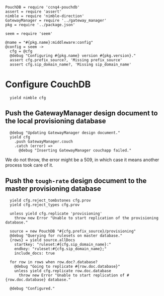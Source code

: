     PouchDB = require 'ccnq4-pouchdb'
    assert = require 'assert'
    nimble = require 'nimble-direction'
    GatewayManager = require '../gateway_manager'
    pkg = require '../package.json'

    seem = require 'seem'

    @name = "#{pkg.name}:middleware:config"
    @config = seem ->
      cfg = @cfg
      @debug "Configuring #{pkg.name} version #{pkg.version}."
      assert cfg.prefix_source?, 'Missing prefix_source'
      assert cfg.sip_domain_name?, 'Missing sip_domain_name'

Configure CouchDB
=================

      yield nimble cfg

Push the GatewayManager design document to the local provisioning database
--------------------------------------------------------------------------

      @debug "Updating GatewayManager design document."
      yield cfg
        .push GatewayManager.couch
        .catch (error) =>
          @debug "Inserting GatewayManager couchapp failed."

We do not throw, the error might be a 509, in which case it means another process took care of it.

Push the `tough-rate` design document to the master provisioning database
-------------------------------------------------------------------------

      yield cfg.reject_tombstones cfg.prov
      yield cfg.reject_types cfg.prov

      unless yield cfg.replicate 'provisioning'
        throw new Error "Unable to start replication of the provisioning database."

      source = new PouchDB "#{cfg.prefix_source}/provisioning"
      @debug "Querying for rulesets on master database."
      {rows} = yield source.allDocs
        startkey: "ruleset:#{cfg.sip_domain_name}:"
        endkey: "ruleset:#{cfg.sip_domain_name};"
        include_docs: true

      for row in rows when row.doc?.database?
        @debug "Going to replicate #{row.doc.database}"
        unless yield cfg.replicate row.doc.database
          throw new Error "Unable to start replication of #{row.doc.database} database."

      @debug "Configured."
